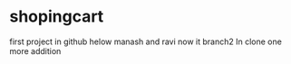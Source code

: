 # shopingcart
first project in github
helow manash and ravi
now it branch2 
In clone 
one more addition